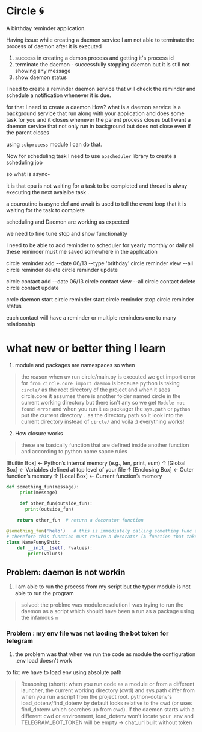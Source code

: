 # Circle 🌀
A birthday reminder application.

Having issue while creating a daemon service
I am not able to terminate the process of daemon after it is executed

1. success in creating a demon process and getting it's process id
2. terminate the daemon - successfully stopping daemon but it is still not showing any message
3. show daemon status


I need to create a reminder daemon service that will check the reminder and schedule a notification whenever
it is due.

for that I need to create a daemon
How?
what is a daemon service is a background service that run along
with your application and does some task for you and it closes whenever the parent process
closes but
I want a daemon service that not only run in background but does not close even if the parent closes

using `subprocess` module I can do that.

Now for scheduling task I need to use `apscheduler` library to create a scheduling job

so what is async- 

it is that cpu is not waiting for a task to be completed and thread is alway
executing the next avaialbe task .

a couroutine is async def and await is used to tell the event loop that it is waiting for the task to complete

scheduling and Daemon are working as expected 

we need to fine tune stop and show functionality

I need to be able to add reminder to scheduler for yearly monthly or daily
all these reminder must me saved somewhere in the application


circle reminder  add <name> --date 06/13 --type 'brithday'
circle reminder view <name> --all
circle reminder delete <name> 
circle reminder update <name>


circle contact add <name> --date 06/13
circle contact view <name> --all
circle contact delete <name>
circle contact update <name>

crcle daemon start
circle reminder start
circle reminder stop
circle reminder status

each contact will have a reminder or multiple reminders one to many relationship


# what new or better thing I learn
1. module and packages are namespaces so when 

> the reason when uv run circle/main.py is executed we get import error for `from circle.core import daemon` is because
> python is taking `circle/` as the root directory of the project and when it sees circle.core it assumes there is another
> folder named circle in the current working directory but there isn't any so we get `Module not found error` and when you run it as
> packager the `sys.path`  or `python`  put the current directory `.` as the directory path so it look into the current directory instead
> of `circle/` and voila :) everything works!



2. How closure works
> these are basically function that are defined inside another function and according to python name sapce rules

[Builtin Box]   ← Python’s internal memory (e.g., len, print, sum)
     ↑
[Global Box]    ← Variables defined at top level of your file
     ↑
[Enclosing Box] ← Outer function’s memory
     ↑
[Local Box]     ← Current function’s memory


```python
def something_fun(message):
     print(message)

     def other_fun(outside_fun):
       print(outside_fun)
         
    return other_fun  # return a decorator function

@something_fun('helo')   # this is immediately calling something func as we normally would   
# therefore this function must return a decorator (A function that take another function as an argument)
class NameFunnyShit:
    def __init__(self, *values):
        print(values)
```


## Problem: daemon is not workin
1. I am able to run the process from my script but the typer module is not able to run the program

> solved: the problme was module resolution I was trying to run the daemon as a script which should have been a 
> run as a package using the infamous `m`

### Problem : my env file was not laoding the bot token for telegram

1. the problem was that when we run the code as module the configuration .env load doesn't work 

to fix: we have to load env using absolute path 
> Reasoning (short): when you run code as a module or from a different launcher, the current working directory (cwd) and sys.path differ from when you run a script from the project root. python-dotenv's load_dotenv/find_dotenv by default looks relative to the cwd (or uses find_dotenv which searches up from cwd). If the daemon starts with a different cwd or environment, load_dotenv won't locate your .env and TELEGRAM_BOT_TOKEN will be empty → chat_uri built without token